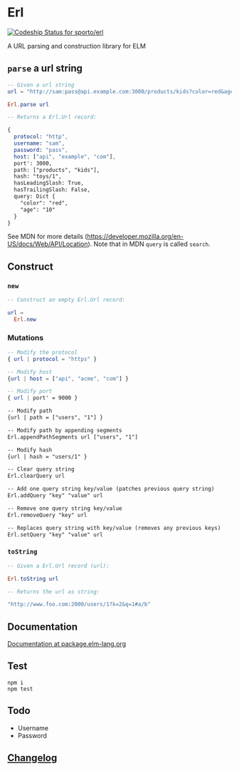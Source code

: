 # Erl

[ ![Codeship Status for sporto/erl](https://codeship.com/projects/74c708d0-6c07-0133-ba44-0e105eb8924a/status?branch=master)](https://codeship.com/projects/115393)

A URL parsing and construction library for ELM

## `parse` a url string

```elm
-- Given a url string
url = "http://sam:pass@api.example.com:3000/products/kids?color=red&age=10#toys/1"

Erl.parse url 

-- Returns a Erl.Url record:

{
  protocol: "http",
  username: "sam",
  password: "pass",
  host: ["api", "example", "com"],
  port': 3000,
  path: ["products", "kids"],
  hash: "toys/1",
  hasLeadingSlash: True,
  hasTrailingSlash: False,
  query: Dict {
    "color": "red",
    "age": "10"
  }
}
```

See MDN for more details (https://developer.mozilla.org/en-US/docs/Web/API/Location). Note that in MDN `query` is called `search`.

## Construct

### `new`

```elm
-- Construct an empty Erl.Url record:

url = 
  Erl.new
```

### Mutations

```elm
-- Modify the protocol
{ url | protocol = "https" }

-- Modify host
{url | host = ["api", "acme", "com"] }

-- Modify port
{ url | port' = 9000 }

-- Modify path
{url | path = ["users", "1"] }

-- Modify path by appending segments
Erl.appendPathSegments url ["users", "1"]

-- Modify hash
{url | hash = "users/1" }

-- Clear query string
Erl.clearQuery url

-- Add one query string key/value (patches previous query string)
Erl.addQuery "key" "value" url

-- Remove one query string key/value
Erl.removeQuery "key" url

-- Replaces query string with key/value (removes any previous keys)
Erl.setQuery "key" "value" url
```

### `toString`

```elm
-- Given a Erl.Url record (url):

Erl.toString url 

-- Returns the url as string:

"http://www.foo.com:2000/users/1?k=2&q=1#a/b"
```

## Documentation

[Documentation at package.elm-lang.org](http://package.elm-lang.org/packages/sporto/erl/latest/Erl)

## Test

```
npm i
npm test
```

## Todo

- Username
- Password

## [Changelog](https://github.com/sporto/erl/blob/master/changelog.md)
